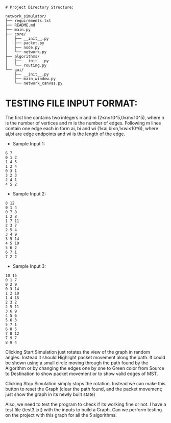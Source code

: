 ```
# Project Directory Structure:

network_simulator/
├── requirements.txt
├── README.md
├── main.py
├── core/
│   ├── __init__.py
│   ├── packet.py
│   ├── node.py
│   └── network.py
├── algorithms/
│   ├── __init__.py
│   └── routing.py
└── gui/
    ├── __init__.py
    ├── main_window.py
    └── network_canvas.py
```


# TESTING FILE INPUT FORMAT:


The first line contains two integers n and m (2≤n≤10^5,0≤m≤10^5), where n is the number of vertices and m is the number of edges. Following m lines contain one edge each in form ai, bi and wi (1≤ai,bi≤n,1≤wi≤10^6), where ai,bi are edge endpoints and wi is the length of the edge.


- Sample Input 1:
```
6 7
0 1 2
1 4 5
1 2 4
0 3 1
3 2 3
2 4 1
4 5 2
```

- Sample Input 2:
```
8 12
0 1 4
0 7 8
1 2 8
1 7 11
2 3 7
2 5 4
3 4 9
3 5 14
4 5 10
5 6 2
6 7 1
7 2 2
```

- Sample Input 3:
```
10 15
0 1 7
0 2 9
0 3 14
1 2 10
1 4 15
2 3 2
2 5 11
3 6 9
4 5 6
5 6 3
5 7 1
6 8 5
7 8 12
7 9 7
8 9 4
```

Clicking Start Simulation just rotates the view of the graph in random angles. Instead it should Highlight packet movement along the path. It could be shown using a small circle moving through the path found by the Algorithm or by changing the edges one by one to Green color from Source to Destination to show packet movement or to show valid edges of MST.

Clicking Stop Simulation simply stops the rotation. Instead we can make this button to reset the Graph (clear the path found, and the packet movement; just show the graph in its newly built state)

Also, we need to test the program to check if its working fine or not. I have a test file (test3.txt) with the inputs to build a Graph. Can we perform testing on the project with this graph for all the 5 algorithms.


